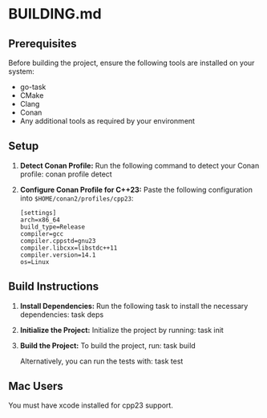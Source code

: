 # BUILDING.md

## Prerequisites

Before building the project, ensure the following tools are installed on your system:

- go-task
- CMake
- Clang
- Conan
- Any additional tools as required by your environment

## Setup

1. **Detect Conan Profile:**
   Run the following command to detect your Conan profile:
   conan profile detect

2. **Configure Conan Profile for C++23:**
   Paste the following configuration into `$HOME/conan2/profiles/cpp23`:
   ```
   [settings]
   arch=x86_64
   build_type=Release
   compiler=gcc
   compiler.cppstd=gnu23
   compiler.libcxx=libstdc++11
   compiler.version=14.1
   os=Linux
   ```

## Build Instructions

1. **Install Dependencies:**
   Run the following task to install the necessary dependencies:
   task deps

2. **Initialize the Project:**
   Initialize the project by running:
   task init

3. **Build the Project:**
   To build the project, run:
   task build

   Alternatively, you can run the tests with:
   task test

## Mac Users
You must have xcode installed for cpp23 support.
